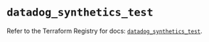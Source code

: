 # `datadog_synthetics_test`

Refer to the Terraform Registry for docs: [`datadog_synthetics_test`](https://registry.terraform.io/providers/datadog/datadog/3.73.0/docs/resources/synthetics_test).
